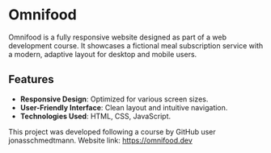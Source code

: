 # Omnifood

Omnifood is a fully responsive website designed as part of a web development course. It showcases a fictional meal subscription service with a modern, adaptive layout for desktop and mobile users.

## Features
- **Responsive Design**: Optimized for various screen sizes.
- **User-Friendly Interface**: Clean layout and intuitive navigation.
- **Technologies Used**: HTML, CSS, JavaScript.

This project was developed following a course by GitHub user jonasschmedtmann.
Website link: https://omnifood.dev 

